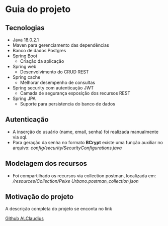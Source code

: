 # Guia do projeto

## Tecnologias
* Java 18.0.2.1
* Maven para gerenciamento das dependências
* Banco de dados Postgres
* Spring Boot
  * Criação da aplicação
* Spring web
  * Desenvolvimento do CRUD REST
* Spring cache
  * Melhorar desempenho de consultas
* Spring security com autenticação JWT
  * Camada de segurança exposição dos recursos REST
* Spring JPA
  * Suporte para persistencia do banco de dados

## Autenticação
* A inserção do usuário (name, email, senha) foi realizada manualmente via sql.
* Para geração da senha no formato **BCrypt** existe uma função auxiliar no arquivo: *config/security/SecurityConfigurations.java*

## Modelagem dos recursos
* Foi compartilhado os recursos via collection postman, localizada em: */resources/Collection/Peixe Urbano.postman_collection.json*

## Motivação do projeto
A descrição completa do projeto se enconta no link

[Github ALClaudius](https://github.com/ALClaudius/java-challenge-developer)
